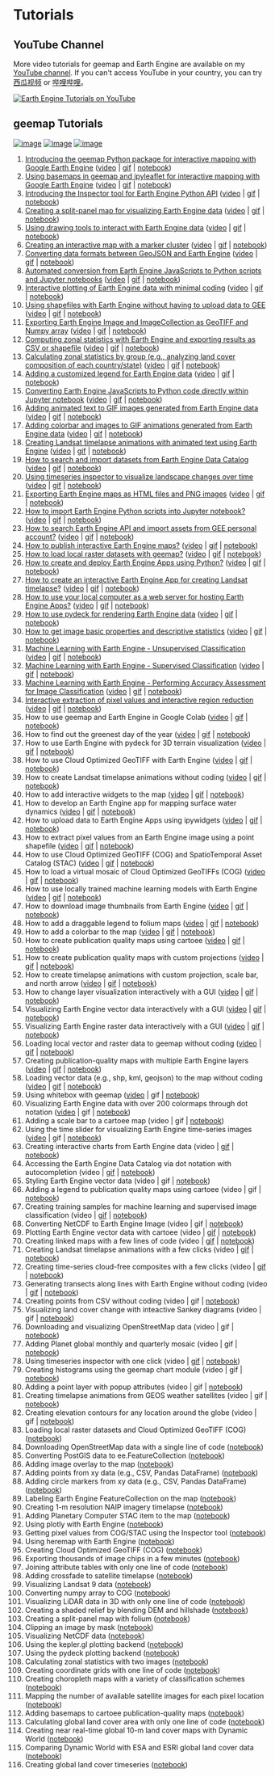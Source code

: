 # Tutorials

## YouTube Channel

More video tutorials for geemap and Earth Engine are available on my [YouTube channel](https://www.youtube.com/c/QiushengWu). If you can't access YouTube in your country, you can try [西瓜视频](http://gishub.org/xigua) or [哔哩哔哩](https://space.bilibili.com/527404442)。

[![Earth Engine Tutorials on YouTube](https://wetlands.io/file/images/youtube.png)](https://www.youtube.com/c/QiushengWu)

## geemap Tutorials

[![image](https://colab.research.google.com/assets/colab-badge.svg)](https://gishub.org/geemap-colab)
[![image](https://mybinder.org/badge_logo.svg)](https://gishub.org/geemap-binder)
[![image](https://mybinder.org/badge_logo.svg)](https://gishub.org/geemap-binder)

1. [Introducing the geemap Python package for interactive mapping with Google Earth Engine](#1-introducing-the-geemap-python-package-for-interactive-mapping-with-google-earth-engine) ([video](https://youtu.be/h0pz3S6Tvx0) | [gif](https://i.imgur.com/pI39k7v.gif) | [notebook](https://geemap.org/notebooks/01_geemap_intro))
2. [Using basemaps in geemap and ipyleaflet for interactive mapping with Google Earth Engine](#2-using-basemaps-in-geemap-and-ipyleaflet-for-interactive-mapping-with-google-earth-engine) ([video](https://youtu.be/6J5ZCIUPXfI) | [gif](https://i.imgur.com/P5B2f7p.gif) | [notebook](https://geemap.org/notebooks/02_using_basemaps))
3. [Introducing the Inspector tool for Earth Engine Python API](#3-introducing-the-inspector-tool-for-earth-engine-python-api) ([video](https://youtu.be/k477ksjkaXw) | [gif](https://i.imgur.com/8d77gtI.gif) | [notebook](https://geemap.org/notebooks/03_inspector_tool))
4. [Creating a split-panel map for visualizing Earth Engine data](#4-creating-a-split-panel-map-for-visualizing-earth-engine-data) ([video](https://youtu.be/9EUTX8j-YVM) | [gif](https://i.imgur.com/kql7pC3.gif) | [notebook](https://geemap.org/notebooks/04_split_panel_map))
5. [Using drawing tools to interact with Earth Engine data](#5-using-drawing-tools-to-interact-with-earth-engine-data) ([video](https://youtu.be/N7rK2aV1R4c) | [gif](https://i.imgur.com/Lm5pDUr.gif) | [notebook](https://geemap.org/notebooks/05_drawing_tools))
6. [Creating an interactive map with a marker cluster](#6-creating-an-interactive-map-with-a-marker-cluster) ([video](https://youtu.be/4HycJPrwpuo) | [gif](https://i.imgur.com/GF4cOqh.gif) | [notebook](https://geemap.org/notebooks/06_marker_cluster))
7. [Converting data formats between GeoJSON and Earth Engine](#7-converting-data-formats-between-geojson-and-earth-engine) ([video](https://youtu.be/DbK_SRgrCHw) | [gif](https://i.imgur.com/hVPmUG1.gif) | [notebook](https://geemap.org/notebooks/07_geojson))
8. [Automated conversion from Earth Engine JavaScripts to Python scripts and Jupyter notebooks](#8-automated-conversion-from-earth-engine-javascripts-to-python-scripts-and-jupyter-notebooks) ([video](https://youtu.be/RpIaalFk4H8) | [gif](https://i.imgur.com/BW0zJnN.gif) | [notebook](https://geemap.org/notebooks/08_ee_js_to_ipynb))
9. [Interactive plotting of Earth Engine data with minimal coding](#9-interactive-plotting-of-earth-engine-data-with-minimal-coding) ([video](https://youtu.be/PDab8mkAFL0) | [gif](https://i.imgur.com/iGMRnRb.gif) | [notebook](https://geemap.org/notebooks/09_plotting))
10. [Using shapefiles with Earth Engine without having to upload data to GEE](#10-using-shapefiles-with-earth-engine-without-having-to-upload-data-to-gee) ([video](https://youtu.be/OlNlqfj4uHo) | [gif](https://i.imgur.com/W3vNSdX.gif) | [notebook](https://geemap.org/notebooks/10_shapefiles))
11. [Exporting Earth Engine Image and ImageCollection as GeoTIFF and Numpy array](#11-exporting-earth-engine-image-and-imagecollection-as-geotiff-and-numpy-array) ([video](https://youtu.be/_6JOA-iiEGU) | [gif](https://i.imgur.com/RonLr0j.gif) | [notebook](https://geemap.org/notebooks/11_export_image))
12. [Computing zonal statistics with Earth Engine and exporting results as CSV or shapefile](#12-computing-zonal-statistics-with-earth-engine-and-exporting-results-as-csv-or-shapefile) ([video](https://youtu.be/ou-Xm3CLitM) | [gif](https://i.imgur.com/8xmUitW.gif) | [notebook](https://geemap.org/notebooks/12_zonal_statistics))
13. [Calculating zonal statistics by group (e.g., analyzing land cover composition of each country/state)](#13-calculating-zonal-statistics-by-group-eg-analyzing-land-cover-composition-of-each-countrystate) ([video](https://youtu.be/cORcGGH03gg) | [gif](https://i.imgur.com/LxD2em9.gif) | [notebook](https://geemap.org/notebooks/13_zonal_statistics_by_group))
14. [Adding a customized legend for Earth Engine data](#14-adding-a-customized-legend-for-earth-engine-data) ([video](https://youtu.be/NwnW_qOkNRw) | [gif](https://i.imgur.com/idkZHQp.gif) | [notebook](https://geemap.org/notebooks/14_legends))
15. [Converting Earth Engine JavaScripts to Python code directly within Jupyter notebook](#15-converting-earth-engine-javascripts-to-python-code-directly-within-jupyter-notebook) ([video](https://youtu.be/nAzZjKKd4w0) | [gif](https://i.imgur.com/aGCBWSV.gif) | [notebook](https://geemap.org/notebooks/15_convert_js_to_py))
16. [Adding animated text to GIF images generated from Earth Engine data](#16-adding-animated-text-to-gif-images-generated-from-earth-engine-data) ([video](https://youtu.be/fDnDVuM_Ke4) | [gif](https://i.imgur.com/MSde1om.gif) | [notebook](https://geemap.org/notebooks/16_add_animated_text/))
17. [Adding colorbar and images to GIF animations generated from Earth Engine data](#17-adding-colorbar-and-images-to-gif-animations-generated-from-earth-engine-data) ([video](https://youtu.be/CpT3LQPNKJs) | [gif](https://i.imgur.com/13tFMSI.gif) | [notebook](https://geemap.org/notebooks/17_add_colorbar_to_gif))
18. [Creating Landsat timelapse animations with animated text using Earth Engine](#18-creating-landsat-timelapse-animations-with-animated-text-using-earth-engine) ([video](https://youtu.be/OwjSJnGWKJs) | [gif](https://i.imgur.com/XOHOeXk.gif) | [notebook](https://geemap.org/notebooks/18_create_landsat_timelapse))
19. [How to search and import datasets from Earth Engine Data Catalog](#19-how-to-search-and-import-datasets-from-earth-engine-data-catalog) ([video](https://youtu.be/lwtgzrHrXj8) | [gif](https://i.imgur.com/E09p64F.gif) | [notebook](https://geemap.org/notebooks/19_search_places_and_datasets))
20. [Using timeseries inspector to visualize landscape changes over time](#20-using-timeseries-inspector-to-visualize-landscape-changes-over-time) ([video](https://youtu.be/0CZ7Aj8hCyo) | [gif](https://i.imgur.com/61wbRjK.gif) | [notebook](https://geemap.org/notebooks/20_timeseries_inspector))
21. [Exporting Earth Engine maps as HTML files and PNG images](#21-exporting-earth-engine-maps-as-html-files-and-png-images) ([video](https://youtu.be/GWMvaNQz3kY) | [gif](https://i.imgur.com/rJuXH4a.gif) | [notebook](https://geemap.org/notebooks/21_export_map_to_html_png))
22. [How to import Earth Engine Python scripts into Jupyter notebook?](#22-how-to-import-earth-engine-python-scripts-into-jupyter-notebook) ([video](https://youtu.be/V7CbB9W41w8) | [gif](https://i.imgur.com/WwJoBHF.gif) | [notebook](https://geemap.org/notebooks/22_import_scripts))
23. [How to search Earth Engine API and import assets from GEE personal account?](#23-how-to-search-earth-engine-api-and-import-assets-from-gee-personal-account) ([video](https://youtu.be/c9VJ_uRYSkw) | [gif](https://i.imgur.com/b1auzkr.gif) | [notebook](https://geemap.org/notebooks/22_import_assets))
24. [How to publish interactive Earth Engine maps?](#24-how-to-publish-interactive-earth-engine-maps) ([video](https://youtu.be/NNrrLBIqroY) | [gif](https://i.imgur.com/Hpfzazk.gif) | [notebook](https://geemap.org/notebooks/24_publish_maps))
25. [How to load local raster datasets with geemap?](#25-how-to-load-local-raster-datasets-with-geemap) ([video](https://youtu.be/6XIehAnoazk) | [gif](https://i.imgur.com/nsqEt2O.gif) | [notebook](https://geemap.org/notebooks/25_load_rasters))
26. [How to create and deploy Earth Engine Apps using Python?](https://i.imgur.com/Hpfzazk.gif) ([video](https://youtu.be/nsIjfD83ggA) | [gif](https://i.imgur.com/Hpfzazk.gif) | [notebook](https://geemap.org/notebooks/26_heroku))
27. [How to create an interactive Earth Engine App for creating Landsat timelapse?](https://i.imgur.com/doHfnKp.gif) ([video](https://youtu.be/whIXudC6r_s) | [gif](https://i.imgur.com/doHfnKp.gif) | [notebook](https://geemap.org/notebooks/27_timelapse_app))
28. [How to use your local computer as a web server for hosting Earth Engine Apps?](https://i.imgur.com/q0sJSyi.gif) ([video](https://youtu.be/eRDZBVJcNCk) | [gif](https://i.imgur.com/q0sJSyi.gif) | [notebook](https://geemap.org/notebooks/28_voila))
29. [How to use pydeck for rendering Earth Engine data](https://i.imgur.com/HjFB95l.gif) ([video](https://youtu.be/EIkEH4okFF4) | [gif](https://i.imgur.com/HjFB95l.gif) | [notebook](https://geemap.org/notebooks/29_pydeck))
30. [How to get image basic properties and descriptive statistics](https://i.imgur.com/3B6YhkI.gif) ([video](https://youtu.be/eixBPPWgWs8) | [gif](https://i.imgur.com/3B6YhkI.gif) | [notebook](https://geemap.org/notebooks/30_image_props_stats))
31. [Machine Learning with Earth Engine - Unsupervised Classification](https://i.imgur.com/uNQfrFx.gif) ([video](https://youtu.be/k9MEy2awVJQ) | [gif](https://i.imgur.com/uNQfrFx.gif) | [notebook](https://geemap.org/notebooks/31_unsupervised_classification))
32. [Machine Learning with Earth Engine - Supervised Classification](https://i.imgur.com/jJ2Xiu6.gif) ([video](https://youtu.be/qWaEfgWi21o) | [gif](https://i.imgur.com/jJ2Xiu6.gif) | [notebook](https://geemap.org/notebooks/32_supervised_classification))
33. [Machine Learning with Earth Engine - Performing Accuracy Assessment for Image Classification](https://i.imgur.com/1JkIrF3.gif) ([video](https://youtu.be/JYptiw-I8dc) | [gif](https://i.imgur.com/1JkIrF3.gif) | [notebook](https://geemap.org/notebooks/33_accuracy_assessment))
34. [Interactive extraction of pixel values and interactive region reduction](https://i.imgur.com/LXRqSTu.gif) ([video](https://t.co/D0NC63KgF3) | [gif](https://i.imgur.com/LXRqSTu.gif) | [notebook](https://geemap.org/notebooks/34_extract_values))
35. How to use geemap and Earth Engine in Google Colab ([video](https://youtu.be/fG6kx9vq7hs) | [gif](https://i.imgur.com/OJCasMe.gif) | [notebook](https://geemap.org/notebooks/35_geemap_colab))
36. How to find out the greenest day of the year ([video](https://youtu.be/9KEaW4Ks5fQ) | [gif](https://i.imgur.com/eLDeb4t.gif) | [notebook](https://geemap.org/notebooks/36_quality_mosaic))
37. How to use Earth Engine with pydeck for 3D terrain visualization ([video](https://youtu.be/4E3zOP3-md8) | [gif](https://i.imgur.com/Gx7Y015.gif) | [notebook](https://geemap.org/notebooks/37_pydeck_3d/))
38. How to use Cloud Optimized GeoTIFF with Earth Engine ([video](https://youtu.be/2P2PGSMj-wM) | [gif](https://i.imgur.com/z2mfrrZ.gif) | [notebook](https://geemap.org/notebooks/38_cloud_geotiff))
39. How to create Landsat timelapse animations without coding ([video](https://youtu.be/ab0oUhnd_7U) | [gif](https://i.imgur.com/7eyMcZQ.gif) | [notebook](https://geemap.org/notebooks/39_timelapse/))
40. How to add interactive widgets to the map ([video](https://youtu.be/KsIxGq6cHtw) | [gif](https://i.imgur.com/peRZZjj.gif) | [notebook](https://geemap.org/notebooks/40_ipywidgets))
41. How to develop an Earth Engine app for mapping surface water dynamics ([video](https://youtu.be/fHdwV3LEMYo) | [gif](https://i.imgur.com/GUWSVZs.gif) | [notebook](https://geemap.org/notebooks/41_water_app))
42. How to upload data to Earth Engine Apps using ipywidgets ([video](https://youtu.be/4-WeaiObj84) | [gif](https://i.imgur.com/INLzqdw.gif) | [notebook](https://geemap.org/notebooks/42_upload_data))
43. How to extract pixel values from an Earth Engine image using a point shapefile ([video](https://youtu.be/UbQ8jyc4VP4) | [gif](https://i.imgur.com/pbt6neQ.gif) | [notebook](https://geemap.org/notebooks/43_extract_values_to_points))
44. How to use Cloud Optimized GeoTIFF (COG) and SpatioTemporal Asset Catalog (STAC) ([video](https://youtu.be/yLlYoy01RxA) | [gif](https://i.imgur.com/XjG3zYq.gif) | [notebook](https://geemap.org/notebooks/44_cog_stac))
45. How to load a virtual mosaic of Cloud Optimized GeoTIFFs (COG) ([video](https://youtu.be/jDUaopr0Dhg) | [gif](https://i.imgur.com/My8Ksh7.gif) | [notebook](https://geemap.org/notebooks/45_cog_mosaic/))
46. How to use locally trained machine learning models with Earth Engine ([video](https://youtu.be/nq_Ro7E0b6E) | [gif](https://i.imgur.com/muwDfkC.gif) | [notebook](https://geemap.org/notebooks/46_local_rf_training))
47. How to download image thumbnails from Earth Engine ([video](https://youtu.be/qwXZDSbfyE8) | [gif](https://i.imgur.com/gqr7CNz.gif) | [notebook](https://geemap.org/notebooks/47_image_thumbnails))
48. How to add a draggable legend to folium maps ([video](https://youtu.be/-rO1MztlLMo) | [gif](https://i.imgur.com/i2Bye9X.gif) | [notebook](https://geemap.org/notebooks/48_folium_legend))
49. How to add a colorbar to the map ([video](https://youtu.be/qiKns09X1Ao) | [gif](https://i.imgur.com/VpMq8M9.gif) | [notebook](https://geemap.org/notebooks/49_colorbar))
50. How to create publication quality maps using cartoee ([video](https://youtu.be/t24_lpYA1ko) | [gif](https://i.imgur.com/fwCzZTi.gif) | [notebook](https://geemap.org/notebooks/50_cartoee_quickstart))
51. How to create publication quality maps with custom projections ([video](https://youtu.be/3dS2EkAuAxM) | [gif](https://i.imgur.com/vvvF94j.gif) | [notebook](https://geemap.org/notebooks/51_cartoee_projections/))
52. How to create timelapse animations with custom projection, scale bar, and north arrow ([video](https://youtu.be/ejuugljSut4) | [gif](https://i.imgur.com/MVQFyHN.gif) | [notebook](https://geemap.org/notebooks/52_cartoee_gif))
53. How to change layer visualization interactively with a GUI ([video](https://youtu.be/4E7gg6yaHBg) | [gif](https://i.imgur.com/VqqlMSK.gif) | [notebook](https://geemap.org/notebooks/53_layer_vis))
54. Visualizing Earth Engine vector data interactively with a GUI ([video](https://youtu.be/SIMnvbn8d-4) | [gif](https://youtu.be/F7xa5OaweY0) | [notebook](https://geemap.org/notebooks/54_vector_vis))
55. Visualizing Earth Engine raster data interactively with a GUI ([video](https://youtu.be/2R3933NFIa0) | [gif](https://youtu.be/6HFGvyXOXJM) | [notebook](https://geemap.org/notebooks/55_raster_vis))
56. Loading local vector and raster data to geemap without coding ([video](https://youtu.be/Zhwz0uS4Xi0) | [gif](https://youtu.be/SWLpnYnsqMw) | [notebook](https://geemap.org/notebooks/56_local_data))
57. Creating publication-quality maps with multiple Earth Engine layers ([video](https://youtu.be/v-FWj9dAMJ8) | [gif](https://youtu.be/85Cu3cVLmOY) | [notebook](https://geemap.org/notebooks/57_cartoee_blend))
58. Loading vector data (e.g., shp, kml, geojson) to the map without coding ([video](https://youtu.be/10KA7uhEWUM) | [gif](https://youtu.be/UsmigaIDNpE) | [notebook](https://geemap.org/notebooks/58_add_vector))
59. Using whitebox with geemap ([video](https://youtu.be/n8ODeZpuyCE) | gif | [notebook](https://geemap.org/notebooks/59_whitebox))
60. Visualizing Earth Engine data with over 200 colormaps through dot notation ([video](https://youtu.be/RBCf7wgK3Cg) | gif | [notebook](https://geemap.org/notebooks/60_colormaps))
61. Adding a scale bar to a cartoee map (video | gif | [notebook](https://geemap.org/notebooks/61_cartoee_scalebar))
62. Using the time slider for visualizing Earth Engine time-series images ([video](https://youtu.be/w_nWkNz8fyI) | gif | [notebook](https://geemap.org/notebooks/62_time_slider))
63. Creating interactive charts from Earth Engine data (video | [gif](https://youtu.be/e-GTdUUc8N8) | [notebook](https://geemap.org/notebooks/63_charts))
64. Accessing the Earth Engine Data Catalog via dot notation with autocompletion (video | [gif](https://youtu.be/hGbs2cl7otk) | [notebook](https://geemap.org/notebooks/64_data_catalog))
65. Styling Earth Engine vector data (video | gif | [notebook](https://geemap.org/notebooks/65_vector_styling))
66. Adding a legend to publication quality maps using cartoee (video | gif | [notebook](https://geemap.org/notebooks/66_cartoee_legend))
67. Creating training samples for machine learning and supervised image classification (video | [gif](https://youtu.be/VWh5PxXPZw0) | [notebook](https://geemap.org/notebooks/67_training_samples/))
68. Converting NetCDF to Earth Engine Image (video | gif | [notebook](https://geemap.org/notebooks/68_netcdf_to_ee))
69. Plotting Earth Engine vector data with cartoee (video | [gif](https://youtu.be/Gr6GBuBWnnk) | [notebook](https://geemap.org/notebooks/69_cartoee_vector))
70. Creating linked maps with a few lines of code (video | [gif](https://youtu.be/AFUGje3VWM8) | [notebook](https://geemap.org/notebooks/70_linked_maps))
71. Creating Landsat timelapse animations with a few clicks (video | [gif](https://youtu.be/mA21Us_3m28) | [notebook](https://geemap.org/notebooks/71_timelapse))
72. Creating time-series cloud-free composites with a few clicks (video | [gif](https://youtu.be/kEltQkNia6o) | [notebook](https://geemap.org/notebooks/72_time_slider_gui))
73. Generating transects along lines with Earth Engine without coding (video | [gif](https://youtu.be/0TNXSs6fwrg) | [notebook](https://geemap.org/notebooks/73_transect))
74. Creating points from CSV without coding (video | gif | [notebook](https://geemap.org/notebooks/74_csv_to_points))
75. Visualizing land cover change with inteactive Sankey diagrams (video | gif | [notebook](https://geemap.org/notebooks/75_sankee))
76. Downloading and visualizing OpenStreetMap data (video | gif | [notebook](https://geemap.org/notebooks/76_osm_to_ee))
77. Adding Planet global monthly and quarterly mosaic (video | gif | [notebook](https://geemap.org/notebooks/77_planet_imagery))
78. Using timeseries inspector with one click (video | [gif](https://i.imgur.com/s1GoEOV.gif) | [notebook](https://geemap.org/notebooks/78_ts_inspector))
79. Creating histograms using the geemap chart module (video | gif | [notebook](https://geemap.org/notebooks/79_chart_histogram/))
80. Adding a point layer with popup attributes (video | gif | [notebook](https://geemap.org/notebooks/80_point_layer))
81. Creating timelapse animations from GEOS weather satellites (video | gif | [notebook](https://geemap.org/notebooks/81_goes_timelapse))
82. Creating elevation contours for any location around the globe (video | gif | [notebook](https://geemap.org/notebooks/82_contours))
83. Loading local raster datasets and Cloud Optimized GeoTIFF (COG) ([notebook](https://geemap.org/notebooks/83_local_tile))
84. Downloading OpenStreetMap data with a single line of code ([notebook](https://geemap.org/notebooks/84_openstreetmap))
85. Converting PostGIS data to ee.FeatureCollection ([notebook](https://geemap.org/notebooks/85_postgis))
86. Adding image overlay to the map ([notebook](https://geemap.org/notebooks/86_image_overlay))
87. Adding points from xy data (e.g., CSV, Pandas DataFrame) ([notebook](https://geemap.org/notebooks/87_add_points_from_xy))
88. Adding circle markers from xy data (e.g., CSV, Pandas DataFrame) ([notebook](https://geemap.org/notebooks/88_circle_markers))
89. Labeling Earth Engine FeatureCollection on the map ([notebook](https://geemap.org/notebooks/89_add_labels))
90. Creating 1-m resolution NAIP imagery timelapse ([notebook](https://geemap.org/notebooks/90_naip_timelapse))
91. Adding Planetary Computer STAC item to the map ([notebook](https://geemap.org/notebooks/91_planetary_computer))
92. Using plotly with Earth Engine ([notebook](https://geemap.org/notebooks/92_plotly))
93. Getting pixel values from COG/STAC using the Inspector tool ([notebook](https://geemap.org/notebooks/93_cog_inspector))
94. Using heremap with Earth Engine ([notebook](https://geemap.org/notebooks/94_heremap))
95. Creating Cloud Optimized GeoTIFF (COG) ([notebook](https://geemap.org/notebooks/95_create_cog))
96. Exporting thousands of image chips in a few minutes ([notebook](https://geemap.org/notebooks/96_image_chips))
97. Joining attribute tables with only one line of code ([notebook](https://geemap.org/notebooks/97_join_table))
98. Adding crossfade to satellite timelapse ([notebook](https://geemap.org/notebooks/98_timelapse_fading/))
99. Visualizing Landsat 9 data ([notebook](https://geemap.org/notebooks/99_landsat_9/))
100. Converting numpy array to COG ([notebook](https://geemap.org/notebooks/100_numpy_to_cog))
101. Visualizing LiDAR data in 3D with only one line of code ([notebook](https://geemap.org/notebooks/101_lidar/))
102. Creating a shaded relief by blending DEM and hillshade ([notebook](https://geemap.org/notebooks/102_blend_hillshade))
103. Creating a split-panel map with folium ([notebook](https://geemap.org/notebooks/103_split_control))
104. Clipping an image by mask ([notebook](https://geemap.org/notebooks/104_clip_image))
105. Visualizing NetCDF data ([notebook](https://geemap.org/notebooks/105_netcdf/))
106. Using the kepler.gl plotting backend ([notebook](https://geemap.org/notebooks/106_kepler_gl))
107. Using the pydeck plotting backend ([notebook](https://geemap.org/notebooks/107_pydeck))
108. Calculating zonal statistics with two images ([notebook](https://geemap.org/notebooks/108_image_zonal_stats))
109. Creating coordinate grids with one line of code ([notebook](https://geemap.org/notebooks/109_coordinate_grids))
110. Creating choropleth maps with a variety of classification schemes ([notebook](https://geemap.org/notebooks/110_choropleth))
111. Mapping the number of available satellite images for each pixel location ([notebook](https://geemap.org/notebooks/111_image_count))
112. Adding basemaps to cartoee publication-quality maps ([notebook](https://geemap.org/notebooks/112_cartoee_basemap))
113. Calculating global land cover area with only one line of code ([notebook](https://geemap.org/notebooks/113_image_area))
114. Creating near real-time global 10-m land cover maps with Dynamic World ([notebook](https://geemap.org/notebooks/114_dynamic_world))
115. Comparing Dynamic World with ESA and ESRI global land cover data ([notebook](https://geemap.org/notebooks/115_land_cover))
116. Creating global land cover timeseries ([notebook](https://geemap.org/notebooks/116_land_cover_timeseries))
